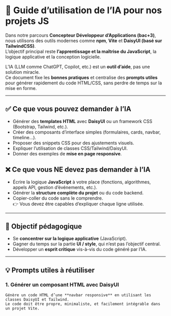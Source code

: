 # 📌 Guide d’utilisation de l’IA pour nos projets JS

Dans notre parcours **Concepteur Développeur d’Applications (bac+3)**, nous utilisons des outils modernes comme **npm**, **Vite** et **DaisyUI (basé sur TailwindCSS)**.  
L’objectif principal reste **l’apprentissage et la maîtrise du JavaScript**, la logique applicative et la conception logicielle.  

L’IA (LLM comme ChatGPT, Copilot, etc.) est un **outil d’aide**, pas une solution miracle.  
Ce document fixe les **bonnes pratiques** et centralise des **prompts utiles** pour générer rapidement du code HTML/CSS, sans perdre de temps sur la mise en forme.

---

## ✅ Ce que vous pouvez demander à l’IA

- Générer des **templates HTML** avec **DaisyUI** ou un framework CSS (Bootstrap, Tailwind, etc.).
- Créer des composants d’interface simples (formulaires, cards, navbar, timeline…).
- Proposer des snippets CSS pour des ajustements visuels.
- Expliquer l’utilisation de classes CSS/Tailwind/DaisyUI.
- Donner des exemples de **mise en page responsive**.

## ❌ Ce que vous NE devez pas demander à l’IA

- Écrire la logique **JavaScript** à votre place (fonctions, algorithmes, appels API, gestion d’événements, etc.).
- Générer la **structure complète du projet** ou du code backend.
- Copier-coller du code sans le comprendre.  
  👉 Vous devez être capables d’expliquer chaque ligne utilisée.

---

## 🎯 Objectif pédagogique

- Se **concentrer sur la logique applicative** (JavaScript).
- Gagner du temps sur la partie **UI / style**, qui n’est pas l’objectif central.
- Développer un **esprit critique** vis-à-vis du code généré par l’IA.

---

## 💡 Prompts utiles à réutiliser

### 1. Générer un composant HTML avec DaisyUI

```text
Génère un code HTML d’une **navbar responsive** en utilisant les classes DaisyUI et Tailwind.
Le code doit être propre, minimaliste, et facilement intégrable dans un projet Vite.
